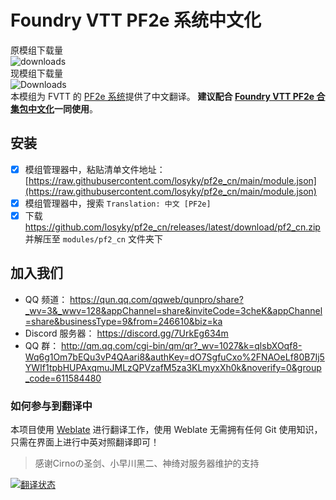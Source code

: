 # Foundry VTT PF2e 系统中文化
原模组下载量<br/>
![downloads](https://img.shields.io/github/downloads/fvtt-cn/pf2_cn/total)<br/>
现模组下载量<br/>
![Downloads](https://img.shields.io/github/downloads/losyky/pf2e_cn/total.svg)<br/>
本模组为 FVTT 的 [PF2e 系统](https://github.com/foundryvtt/pf2e)提供了中文翻译。
**建议配合 [Foundry VTT PF2e 合集包中文化](https://github.com/AlphaStarguide/pf2e_compendium_chn)一同使用**。

## 安装
- [x] 模组管理器中，粘贴清单文件地址： [https://raw.githubusercontent.com/losyky/pf2e_cn/main/module.json](https://raw.githubusercontent.com/losyky/pf2e_cn/main/module.json)
- [x] 模组管理器中，搜索 `Translation: 中文 [PF2e]`
- [x] 下载 https://github.com/losyky/pf2e_cn/releases/latest/download/pf2_cn.zip 并解压至 `modules/pf2_cn` 文件夹下
## 加入我们
- QQ 频道： https://qun.qq.com/qqweb/qunpro/share?_wv=3&_wwv=128&appChannel=share&inviteCode=3cheK&appChannel=share&businessType=9&from=246610&biz=ka
- Discord 服务器： https://discord.gg/7UrkEg634m
- QQ 群： http://qm.qq.com/cgi-bin/qm/qr?_wv=1027&k=qlsbXOqf8-Wq6g1Om7bEQu3vP4QAari8&authKey=dO7SgfuCxo%2FNAOeLf80B7Ij5YWIf1tpbHUPAxqmuJMLzQPVzafM5za3KLmyxXh0k&noverify=0&group_code=611584480
### 如何参与到翻译中
本项目使用 [Weblate](http://weblate.ashfinder.com/) 进行翻译工作，使用 Weblate 无需拥有任何 Git 使用知识，只需在界面上进行中英对照翻译即可！<br/>
> 感谢Cirnoの圣剑、小早川黑二、神绮对服务器维护的支持

<a href="http://weblate.ashfinder.com/">
<img src="http://weblate.ashfinder.com/widgets/pf2/-/open-graph.png" alt="翻译状态" />
</a>
